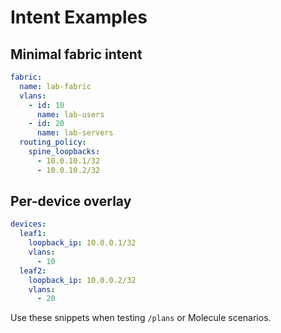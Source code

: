 # Intent Examples

## Minimal fabric intent
```yaml
fabric:
  name: lab-fabric
  vlans:
    - id: 10
      name: lab-users
    - id: 20
      name: lab-servers
  routing_policy:
    spine_loopbacks:
      - 10.0.10.1/32
      - 10.0.10.2/32
```

## Per-device overlay
```yaml
devices:
  leaf1:
    loopback_ip: 10.0.0.1/32
    vlans:
      - 10
  leaf2:
    loopback_ip: 10.0.0.2/32
    vlans:
      - 20
```

Use these snippets when testing `/plans` or Molecule scenarios.
